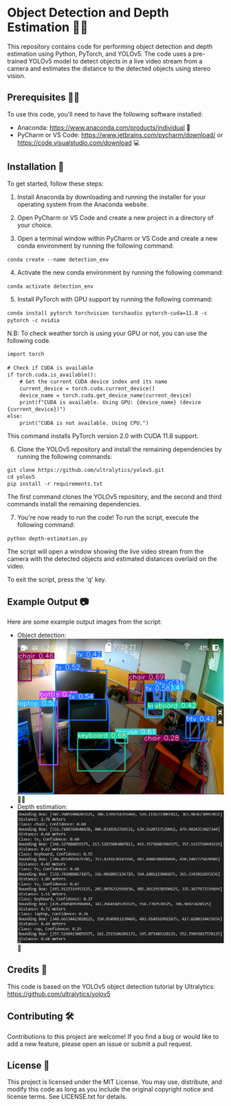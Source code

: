# Object Detection and Depth Estimation 🔎📏

This repository contains code for performing object detection and depth estimation using Python, PyTorch, and YOLOv5. The code uses a pre-trained YOLOv5 model to detect objects in a live video stream from a camera and estimates the distance to the detected objects using stereo vision.

## Prerequisites 🧑‍💻

To use this code, you'll need to have the following software installed:

- Anaconda: https://www.anaconda.com/products/individual 🐍
- PyCharm or VS Code: https://www.jetbrains.com/pycharm/download/ or https://code.visualstudio.com/download 💻

## Installation 🚀

To get started, follow these steps:

1. Install Anaconda by downloading and running the installer for your operating system from the Anaconda website.

2. Open PyCharm or VS Code and create a new project in a directory of your choice.

3. Open a terminal window within PyCharm or VS Code and create a new conda environment by running the following command:

`conda create --name detection_env`

4. Activate the new conda environment by running the following command:

`conda activate detection_env`


5. Install PyTorch with GPU support by running the following command:

`conda install pytorch torchvision torchaudio pytorch-cuda=11.8 -c pytorch -c nvidia`

N.B: To check weather torch is using your GPU or not, you can use the following code.

```
import torch

# Check if CUDA is available
if torch.cuda.is_available():
    # Get the current CUDA device index and its name
    current_device = torch.cuda.current_device()
    device_name = torch.cuda.get_device_name(current_device)
    print(f"CUDA is available. Using GPU: {device_name} (device {current_device})")
else:
    print("CUDA is not available. Using CPU.")
```

This command installs PyTorch version 2.0 with CUDA 11.8 support.

6. Clone the YOLOv5 repository and install the remaining dependencies by running the following commands:

```
git clone https://github.com/ultralytics/yolov5.git
cd yolov5
pip install -r requirements.txt
```

The first command clones the YOLOv5 repository, and the second and third commands install the remaining dependencies.

7. You're now ready to run the code! To run the script, execute the following command:

`python depth-estimation.py`


The script will open a window showing the live video stream from the camera with the detected objects and estimated distances overlaid on the video.

To exit the script, press the 'q' key.

## Example Output 📷

Here are some example output images from the script:

- Object detection: ![Object Detection Example](images/depth1.png) 🕵️‍♀️
- Depth estimation: ![Depth Estimation Example](images/detection1.png) 📏

## Credits 🙏

This code is based on the YOLOv5 object detection tutorial by Ultralytics: https://github.com/ultralytics/yolov5

## Contributing 🛠️

Contributions to this project are welcome! If you find a bug or would like to add a new feature, please open an issue or submit a pull request.

## License 📃

This project is licensed under the MIT License. You may use, distribute, and modify this code as long as you include the original copyright notice and license terms. See LICENSE.txt for details.



